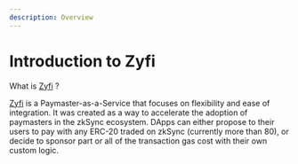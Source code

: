 ```yaml
---
description: Overview
---
```


# Introduction to Zyfi

What is [Zyfi](https://www.zyfi.org/) ?

[Zyfi](https://www.zyfi.org/) is a Paymaster-as-a-Service that focuses on flexibility and ease of integration. It was created as a way to accelerate the adoption of paymasters in the zkSync ecosystem. DApps can either propose to their users to pay with any ERC-20 traded on zkSync (currently more than 80), or decide to sponsor part or all of the transaction gas cost with their own custom logic.

